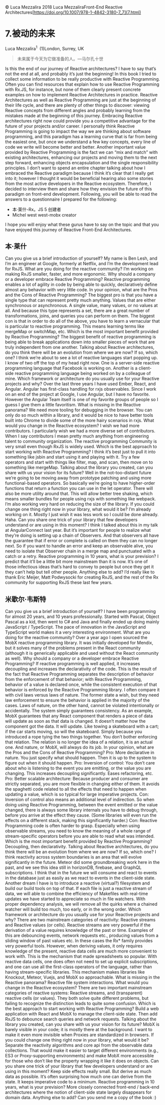 © Luca Mezzalira 2018 Luca MezzaliraFront-End Reactive Architectures[https://doi.org/10.1007/978-1-4842-3180-7_7](7.html)

# 7.被动的未来

Luca Mezzalira<sup class="calibre6">1 </sup> (1)London, Surrey, UK  

> 未来属于今天为它做准备的人。—马尔孔十世

Is this the end of our journey of Reactive architectures? I have to say that’s not the end at all, and probably it’s just the beginning! In this book I tried to collect some information to be really productive with Reactive Programming. Often you can find resources that explain how to use Reactive Programming with Rx.JS, for instance, but none of them clearly present concrete examples on how to implement Reactive Architectures in practice. Reactive Architectures as well as Reactive Programming are just at the beginning of their life cycle, and there are plenty of other things to discover: viewing Reactive concepts from different angles and probably learning from the mistakes made at the beginning of this journey. Embracing Reactive architectures right now could provide you a competitive advantage for the future of your projects and/or career. I personally think Reactive Programming is going to impact the way we are thinking about software programming, and this paradigm has a learning curve that is far from being the easiest one, but once we understand a few key concepts, every line of code we write will become better and better. Another important value provided by Reactive Programming is the fact we can “mix and match” with existing architectures, enhancing our projects and moving them to the next step forward, enhancing objects encapsulation and the single responsibility principles. I don’t want to spend an entire chapter talking about how I embraced the Reactive paradigm because I think it’s clear that I really get into it; however I thought it would be beneficial hearing also some stories from the most active developers in the Reactive ecosystem. Therefore, I decided to interview them and share how they envision the future of this paradigm on front-end development. Following, you will be able to read the answers to a questionnaire I prepared for the following:

*   本·莱什-Rx。JS 5 创建者
*   Michel west west-mobx creator

I hope you will enjoy what these gurus have to say on the topic and that you have enjoyed this journey of Reactive Front-End Architectures.

## 本·莱什

Can you give us a brief introduction of yourself? My name is Ben Lesh, and I’m an engineer at Google, formerly at Netflix, and I’m the development lead for RxJS. What are you doing for the reactive community? I’m working on making RxJS smaller, faster, and more ergonomic. Why should a company or a developer embrace Reactive Programming? Reactive programming enables a lot of agility in code by being able to quickly, declaratively define almost any behavior with very little code. In your opinion, what are the Pros and the Cons of Reactive Programming? The biggest pro is that you have a single type that can represent pretty much anything. Values that are either synchronous or asynchronous. A single value, many values, or no values at all. And because this type represents a set, there are a great number of transformations, joins, and queries you can perform on them. The biggest con is that in order to do all of the above, you have to learn a vernacular that is particular to reactive programming. This means learning terms like mergeMap or switchMap, etc. Which is the most important benefit provided by Reactive Programming? The biggest benefit of reactive programming is being able to break applications down into smaller pieces of work that are truly independent from one another. Talking about Reactive architectures, do you think there will be an evolution from where we are now? If so, which one? I think we’re about to see a lot of reactive languages start popping up. I know of two off the top of my head right now. One is a server-side reactive programming language that Facebook is working on. Another is a client-side reactive programming language being worked on by a colleague of mine. Which framework or architecture do you usually use for your Reactive projects and why? Over the last three years I have used Ember, React, and Angular. Angular has first-class handling for rxjs observables. Since I work on an end of the project at Google, I use Angular, but I have no favorite. However the Angular Team itself is one of my favorite groups of people so I guess I give them a little favoritism. What is missing in the Reactive panorama? We need more tooling for debugging in the browser. You can only do so much within a library, and it would be nice to have better tools built into Chrome to divide some of the more hairy scenarios in rxjs. What would you change in the Reactive ecosystem? I wish we had more contributors. I particularly wish we had a more diverse set of contributors. When I say contributors I mean pretty much anything from engineering talent to community organization. The reactive programming Community is very small even though RxJS is widely used. Which is the best approach to start working with Reactive Programming? I think it’s best just to pull it into something like jsbin and start using it and playing with it. Try a few operators and start with things like filter, map, and scan, then move on to something like mergeMap. Talking about the library you created, can you share with us your vision for its future? Well in the not-too-distant future we’re going to be moving away from prototype patching and using more functional-based operators. So basically we’re going to have higher-order functions that return a function you can use in the let operator. There will also be more utility around that. This will allow better tree shaking, which means smaller bundles for people using rxjs with something like webpack. I’m also working very hard on reducing the size of the library. If you could change one thing right now in your library, what would it be? I’m already working on it. Mostly I just wish it was less work so I could be done already. Haha. Can you share one trick of your library that few developers understand or are using in this moment? I think I talked about this in my talk at AngularConnect last year. But it’s important for people to realize what they’re doing is setting up a chain of Observers. And that observers all have the guarantee that if error or complete is called on them they can no longer next. So if you want to handle an error and keep an observable alive, you need to isolate that Observer chain in a merge map and punctuated with a catch or a retry. Reactive programming in 10 years, what is your prevision? I predict that it’ll be a little bit more mainstream than it is now. It’s one of those infectious ideas that’s hard to convey to people but once they get it they can’t help but tell other people. Anything else to add? I’d really like to thank Eric Meijer, Matt Podwysocki for creating RxJS, and the rest of the Rx community for supporting RxJS these last few years.

## 米歇尔·韦斯特

Can you give us a brief introduction of yourself? I have been programming for almost 20 years, and 10 years professionally. Started with Pascal, Object Pascal as a kid, then went to C# and Java and finally ended up doing mainly JavaScript / TypeScript. The pace of innovation in the JavaScript and TypeScript world makes it a very interesting environment. What are you doing for the reactive community? Over a year ago I open sourced the MobX reactive programming library. It was initially developed for Mendix, but it solves many of the problems present in the React community (although it is generically applicable and used without the React community as well). Why should a company or a developer embrace Reactive Programming? If reactive programming is well applied, it increases decoupling and increases the declarativity of the code. This is the result of the fact that Reactive Programming separates the description of behavior from the enforcement of that behavior; with Reactive Programming, behavior of a value is declared once, while the consistent execution of that behavior is enforced by the Reactive Programming library. I often compare it with civil laws versus laws of nature. The former state a wish, but they need law enforcement to ensure the behavior is applied in the majority of the cases. Laws of nature, on the other hand, cannot be violated intentionally or accidentally. The system simply guarantees consistency. As an example, MobX guarantees that any React component that renders a piece of data will update as soon as that data is changed. It doesn’t matter how the component got the data. It will update. Like towing a skateboard with a cart; if the car starts moving, so will the skateboard. Simply because you introduced a rope tying the two things together. You don’t bother enforcing that relation. The relation is no longer the idea of a relation, it is an actual one. And nature, or MobX, will always do its job. In your opinion, what are the Pros and the Cons of Reactive Programming? Pro: More declarative in nature. You just specify what should happen. Then it is up to the system to figure out when it should happen. Pro: Inversion of control: You don’t care about who is listening to the event you are emitting, or the value you are changing. This increases decoupling significantly. Eases refactoring, etc. Pro: Better scalable architecture: Because producer and consumer are strictly separated, you are more flexible in changing either of them. It avoids the spaghetti code related to all the effects that need to happen when updating a value, which is so typical for large imperative projects. Con: Inversion of control also means an additional level of indirection. So when doing using Reactive Programming, between the event emitted or the value changed, there is always some library internals you have to debug through, before you arrive at the effect they cause. (Some libraries will even run the effects on a different stack, making this significantly harder.) Con: Reactive Programming code is often harder to grasp. Especially when using observable streams, you need to know the meaning of a whole range of stream-specific operators before you are able to read what was intended. Which is the most important benefit provided by Reactive Programming? Decoupling, then declarativity. Talking about Reactive architectures, do you think there will be an evolution from where we are now? If so, which one? I think reactivity across system boundaries is an area that will evolve significantly in the future. Meteor did some groundbreaking work here in the past, and we see this idea still in horizonDB, firebase, and GraphQL subscriptions. I think that in the future we will consume and react to events in the database just as easily as we react to events in the client-side state. Another dream I have is to introduce a reactive (virtual?) filesystem and build our build tools on top of that. If each file is just a reactive stream of data, we will able to combine the efficiency of Makefiles with real-time updates we have started to appreciate so much in file watchers. With proper dependency analysis, we will remove all the quirks where a chained watcher will build too much, too early, or in the wrong order. Which framework or architecture do you usually use for your Reactive projects and why? There are two mainstream categories of reactivity: Reactive streams and Reactive values (or cells). Reactive streams are very powerful if the derivation of a value requires knowledge of the past or time. Examples of this are debouncing events, network requests etc., producing values from a sliding window of past values etc. In these cases the Rx* family provides very powerful tools. However, when deriving values, it only requires knowledge of the present, reactive data cells are much more convenient to work with. This is the mechanism that made spreadsheets so popular. With reactive data cells, one does often not need to set up explicit subscriptions, and one can use all the first-class operators of the language, rather than having stream-specific libraries. This mechanism makes libraries like Knockout, Meteor, Vuejs, and MobX so approachable. What is missing in the Reactive panorama? Reactive file system interactions. What would you change in the Reactive ecosystem? There are two important mainstream categories of reactive systems: Reactive streams, and (transparent) reactive cells (or values). They both solve quite different problems, but failing to recognize the distinction leads to quite some confusion. Which is the best approach to start working with Reactive Programming? Build a web application with React and MobX to manage the client-side state. Then add RxJS to debounce search queries and network requests. Talking about the library you created, can you share with us your vision for its future? MobX is barely visible in your code; it is mostly there at the background. I want to make it even more invisible when Proxies are standardized in browsers. If you could change one thing right now in your library, what would it be? Separate the reactivity algorithms and core api from the observable data collections. That would make it easier to target different environments (e.g., ES3 or Proxy-supporting environments) and make MobX more accessible for those who don’t like the property wrapping it like it does on objects. Can you share one trick of your library that few developers understand or are using in this moment? Keep side effects really small. But derive as much data as possible. It’s often surprising how much one can derive from the state. It keeps imperative code to a minimum. Reactive programming in 10 years, what is your prevision? More closely connected front-end / back-end architectures where the notion of client-side state largely disappears for domain data. Anything else to add? Can you send me a copy of the book :)
